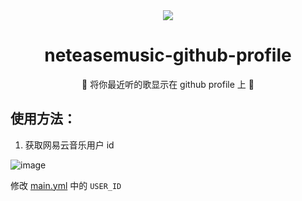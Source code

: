 <div align="center"><img src="https://cdn.jsdelivr.net/gh/nthily/neteasemusic-github-profile@main/music_card.svg"></div>

<div align="center"><h1>neteasemusic-github-profile</h1></div>

<div align="center">🎵 将你最近听的歌显示在 github profile 上 🎵</div>

## 使用方法：

1. 获取网易云音乐用户 id

![image](https://user-images.githubusercontent.com/31311826/133114645-1a27d063-971d-4ede-9775-52f8052ef655.png)

修改 [main.yml](https://github.com/Nthily/neteasemusic-github-profile/blob/34e5bf719ffb9277f045b3c84e945edff1cf9944/.github/workflows/main.yml#L19) 中的 `USER_ID`

